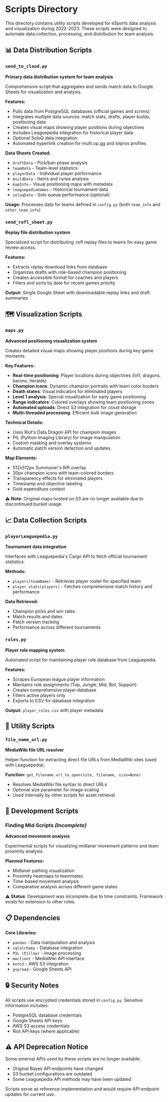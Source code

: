 # Scripts Directory

This directory contains utility scripts developed for eSports data analysis and visualization during 2022-2023. These scripts were designed to automate data collection, processing, and distribution for team analysis.

## 📊 Data Distribution Scripts

### `send_to_cloud.py`
**Primary data distribution system for team analysis**

Comprehensive script that aggregates and sends match data to Google Sheets for visualization and analysis.

**Features:**
- Pulls data from PostgreSQL databases (official games and scrims)
- Integrates multiple data sources: match stats, drafts, player builds, positioning data
- Creates visual maps showing player positions during objectives
- Includes Leaguepedia integration for historical player data
- Optional SoloQ data integration
- Automated hyperlink creation for multi.op.gg and lolpros profiles

**Data Sheets Created:**
- `draftData` - Pick/ban phase analysis
- `teamData` - Team-level statistics
- `playerData` - Individual player performance
- `buildData` - Items and runes analysis
- `mapInfo` - Visual positioning maps with metadata
- `leaguepediaGames` - Historical tournament data
- `soloqData` - Solo queue performance (optional)

**Usage:** Processes data for teams defined in `config.py` (both `team_info` and `other_team_info`)

### `send_rofl_sheet.py`
**Replay file distribution system**

Specialized script for distributing .rofl replay files to teams for easy game review access.

**Features:**
- Extracts replay download links from database
- Organizes drafts with role-based champion positioning
- Creates accessible format for coaches and players
- Filters and sorts by date for recent games priority

**Output:** Single Google Sheet with downloadable replay links and draft summaries

## 🗺️ Visualization Scripts

### `maps.py`
**Advanced positioning visualization system**

Creates detailed visual maps showing player positions during key game moments.

**Key Features:**
- **Real-time positioning**: Player locations during objectives (lvl1, dragons, barons, heralds)
- **Champion icons**: Dynamic champion portraits with team color borders
- **Death states**: Visual indicators for eliminated players
- **Level 1 analysis**: Special visualization for early game positioning
- **Range indicators**: Colored overlays showing team positioning zones
- **Automated uploads**: Direct S3 integration for cloud storage
- **Multi-threaded processing**: Efficient bulk image generation

**Technical Details:**
- Uses Riot's Data Dragon API for champion images
- PIL (Python Imaging Library) for image manipulation
- Custom masking and overlay systems
- Automatic patch version detection and updates

**Map Elements:**
- 512x512px Summoner's Rift overlay
- 30px champion icons with team-colored borders
- Transparency effects for eliminated players
- Timestamp and objective labeling
- Gold expenditure context

⚠️ **Note**: Original maps hosted on S3 are no longer available due to discontinued bucket usage.

## 📈 Data Collection Scripts

### `playerLeaguepedia.py`
**Tournament data integration**

Interfaces with Leaguepedia's Cargo API to fetch official tournament statistics.

**Methods:**
- `players(teamName)` - Retrieves player roster for specified team
- `player_stats(players)` - Fetches comprehensive match history and performance

**Data Retrieved:**
- Champion picks and win rates
- Match results and dates
- Patch version tracking
- Performance across different tournaments

### `roles.py`
**Player role mapping system**

Automated script for maintaining player role database from Leaguepedia.

**Features:**
- Scrapes European league player information
- Maintains role assignments (Top, Jungle, Mid, Bot, Support)
- Creates comprehensive player database
- Filters active players only
- Exports to CSV for database integration

**Output:** `player_roles.csv` with player metadata

## 🔧 Utility Scripts

### `file_name_url.py`
**MediaWiki file URL resolver**

Helper function for extracting direct file URLs from MediaWiki sites (used with Leaguepedia).

**Function:** `get_filename_url_to_open(site, filename, size=None)`
- Resolves MediaWiki file syntax to direct URLs
- Optional size parameter for image scaling
- Used internally by other scripts for asset retrieval

## 🚧 Development Scripts

### Finding Mid Scripts *(Incomplete)*
**Advanced movement analysis**

Experimental scripts for visualizing midlaner movement patterns and team proximity analysis.

**Planned Features:**
- Midlaner pathing visualization
- Proximity heatmaps to teammates
- Time-based movement analysis
- Comparative analysis across different game states

⚠️ **Status**: Development was incomplete due to time constraints. Framework exists for extension to other roles.

## 📋 Dependencies

**Core Libraries:**
- `pandas` - Data manipulation and analysis
- `sqlalchemy` - Database integration
- `PIL (Pillow)` - Image processing
- `mwclient` - MediaWiki API interface
- `boto3` - AWS S3 integration
- `gspread` - Google Sheets API

## 🔒 Security Notes

All scripts use encrypted credentials stored in `config.py`. Sensitive information includes:
- PostgreSQL database credentials
- Google Sheets API keys
- AWS S3 access credentials
- Riot API keys (where applicable)

## ⚠️ API Deprecation Notice

Some external APIs used by these scripts are no longer available:
- Original Bayes API endpoints have changed
- S3 bucket configurations are outdated
- Some Leaguepedia API methods may have been updated

Scripts serve as reference implementation and would require API endpoint updates for current use.
